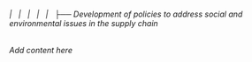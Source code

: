###### |   |   |   |   |   ├── Development of policies to address social and environmental issues in the supply chain

*Add content here*